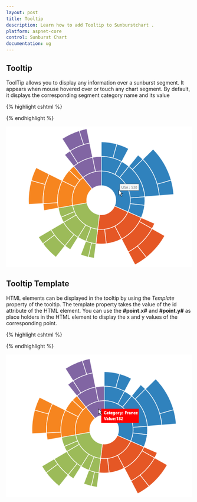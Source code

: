 ```yaml
---
layout: post
title: Tooltip
description: Learn how to add Tooltip to Sunburstchart .
platform: aspnet-core
control: Sunburst Chart
documentation: ug
---
```


## Tooltip  

ToolTip allows you to display any information over a sunburst segment. It appears when mouse hovered over or touch any chart segment. By default, it displays the corresponding segment category name and its value

{% highlight cshtml %}

<ej-sunburstchart id="SunburstChart" >
  <e-sunburstchart-tooltip visible="true"></e-sunburstchart-tooltip>
  <ej-sunburstchart>

{% endhighlight %}

![](Tooltip_images/Tooltip_img1.png)

## Tooltip Template   

HTML elements can be displayed in the tooltip by using the *Template* property of the tooltip. The template property takes the value of the id attribute of the HTML element. You can use the **#point.x#** and **#point.y#** as place holders in the HTML element to display the x and y values of the corresponding point.

{% highlight cshtml %}

<div id="Tooltip" style="display: none;">
        <div id="value" style="background-color:red;padding-top:3px;padding-right:3px">
            <div>
                <label id="efpercentage" style="color:white">
                    &nbsp;&nbsp;Category:&nbsp;#point.x#
                   <br />&nbsp;&nbsp;Value:#point.y#
                </label>
            </div>
        </div>
    </div>
<ej-sunburstchart id="SunburstChart" >
  <e-sunburstchart-tooltip visible="true" template="Tooltip"></e-sunburstchart-tooltip>
  <ej-sunburstchart>



{% endhighlight %}

![](Tooltip_images/Tooltip_img2.png)

